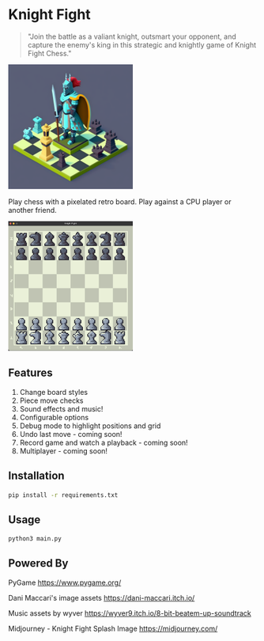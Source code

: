 # Knight Fight

> "Join the battle as a valiant knight, outsmart your opponent, and capture the enemy's king in this strategic and knightly game of Knight Fight Chess."

<img src="https://raw.githubusercontent.com/intothevoid/knightfight/main/assets/logo.png" width="50%" height="50%"></img>

Play chess with a pixelated retro board. Play against a CPU player or another friend.

<img src="https://raw.githubusercontent.com/intothevoid/knightfight/main/assets/sshot.png" width="50%" height="50%"></img>

## Features
1. Change board styles
2. Piece move checks
3. Sound effects and music!
4. Configurable options
5. Debug mode to highlight positions and grid
3. Undo last move - coming soon!
4. Record game and watch a playback - coming soon!
5. Multiplayer - coming soon!

## Installation

```bash
pip install -r requirements.txt
```

## Usage

```bash
python3 main.py
```

## Powered By

PyGame https://www.pygame.org/

Dani Maccari's image assets https://dani-maccari.itch.io/

Music assets by wyver https://wyver9.itch.io/8-bit-beatem-up-soundtrack

Midjourney - Knight Fight Splash Image https://midjourney.com/

